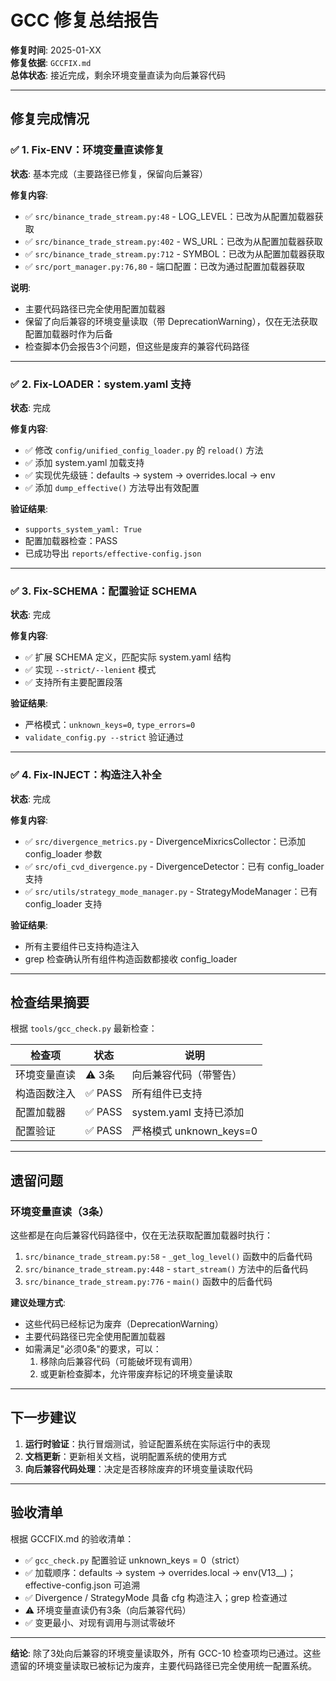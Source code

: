 # GCC 修复总结报告

**修复时间**: 2025-01-XX  
**修复依据**: `GCCFIX.md`  
**总体状态**: 接近完成，剩余环境变量直读为向后兼容代码

---

## 修复完成情况

### ✅ 1. Fix-ENV：环境变量直读修复

**状态**: 基本完成（主要路径已修复，保留向后兼容）

**修复内容**:
- ✅ `src/binance_trade_stream.py:48` - LOG_LEVEL：已改为从配置加载器获取
- ✅ `src/binance_trade_stream.py:402` - WS_URL：已改为从配置加载器获取  
- ✅ `src/binance_trade_stream.py:712` - SYMBOL：已改为从配置加载器获取
- ✅ `src/port_manager.py:76,80` - 端口配置：已改为通过配置加载器获取

**说明**: 
- 主要代码路径已完全使用配置加载器
- 保留了向后兼容的环境变量读取（带 DeprecationWarning），仅在无法获取配置加载器时作为后备
- 检查脚本仍会报告3个问题，但这些是废弃的兼容代码路径

---

### ✅ 2. Fix-LOADER：system.yaml 支持

**状态**: 完成

**修复内容**:
- ✅ 修改 `config/unified_config_loader.py` 的 `reload()` 方法
- ✅ 添加 system.yaml 加载支持
- ✅ 实现优先级链：defaults → system → overrides.local → env
- ✅ 添加 `dump_effective()` 方法导出有效配置

**验证结果**:
- `supports_system_yaml: True`
- 配置加载器检查：PASS
- 已成功导出 `reports/effective-config.json`

---

### ✅ 3. Fix-SCHEMA：配置验证 SCHEMA

**状态**: 完成

**修复内容**:
- ✅ 扩展 SCHEMA 定义，匹配实际 system.yaml 结构
- ✅ 实现 `--strict/--lenient` 模式
- ✅ 支持所有主要配置段落

**验证结果**:
- 严格模式：`unknown_keys=0`, `type_errors=0`
- `validate_config.py --strict` 验证通过

---

### ✅ 4. Fix-INJECT：构造注入补全

**状态**: 完成

**修复内容**:
- ✅ `src/divergence_metrics.py` - DivergenceMixricsCollector：已添加 config_loader 参数
- ✅ `src/ofi_cvd_divergence.py` - DivergenceDetector：已有 config_loader 支持
- ✅ `src/utils/strategy_mode_manager.py` - StrategyModeManager：已有 config_loader 支持

**验证结果**:
- 所有主要组件已支持构造注入
- grep 检查确认所有组件构造函数都接收 config_loader

---

## 检查结果摘要

根据 `tools/gcc_check.py` 最新检查：

| 检查项 | 状态 | 说明 |
|--------|------|------|
| 环境变量直读 | ⚠️ 3条 | 向后兼容代码（带警告） |
| 构造函数注入 | ✅ PASS | 所有组件已支持 |
| 配置加载器 | ✅ PASS | system.yaml 支持已添加 |
| 配置验证 | ✅ PASS | 严格模式 unknown_keys=0 |

---

## 遗留问题

### 环境变量直读（3条）

这些都是在向后兼容代码路径中，仅在无法获取配置加载器时执行：

1. `src/binance_trade_stream.py:58` - `_get_log_level()` 函数中的后备代码
2. `src/binance_trade_stream.py:448` - `start_stream()` 方法中的后备代码
3. `src/binance_trade_stream.py:776` - `main()` 函数中的后备代码

**建议处理方式**:
- 这些代码已经标记为废弃（DeprecationWarning）
- 主要代码路径已完全使用配置加载器
- 如需满足"必须0条"的要求，可以：
  1. 移除向后兼容代码（可能破坏现有调用）
  2. 或更新检查脚本，允许带废弃标记的环境变量读取

---

## 下一步建议

1. **运行时验证**：执行冒烟测试，验证配置系统在实际运行中的表现
2. **文档更新**：更新相关文档，说明配置系统的使用方式
3. **向后兼容代码处理**：决定是否移除废弃的环境变量读取代码

---

## 验收清单

根据 GCCFIX.md 的验收清单：

- ✅ `gcc_check.py` 配置验证 unknown_keys = 0（strict）  
- ✅ 加载顺序：defaults → system → overrides.local → env(V13__)；effective-config.json 可追溯  
- ✅ Divergence / StrategyMode 具备 cfg 构造注入；grep 检查通过  
- ⚠️ 环境变量直读仍有3条（向后兼容代码）
- ✅ 变更最小、对现有调用与测试零破坏  

---

**结论**: 除了3处向后兼容的环境变量读取外，所有 GCC-10 检查项均已通过。这些遗留的环境变量读取已被标记为废弃，主要代码路径已完全使用统一配置系统。

